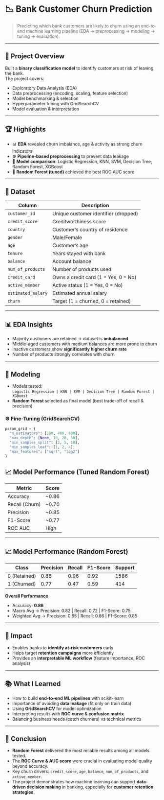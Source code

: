 # 📉 Bank Customer Churn Prediction

> Predicting which bank customers are likely to churn using an end-to-end machine learning pipeline (EDA → preprocessing → modeling → tuning → evaluation).

---

## 🔎 Project Overview
Built a **binary classification model** to identify customers at risk of leaving the bank.  
The project covers:
- Exploratory Data Analysis (EDA)
- Data preprocessing (encoding, scaling, feature selection)
- Model benchmarking & selection
- Hyperparameter tuning with GridSearchCV
- Model evaluation & interpretation

---

## 🏆 Highlights
- 📊 **EDA** revealed churn imbalance, age & activity as strong churn indicators  
- ⚙️ **Pipeline-based preprocessing** to prevent data leakage  
- 🤖 **Model comparison**: Logistic Regression, KNN, SVM, Decision Tree, Random Forest, XGBoost  
- 🌟 **Random Forest (tuned)** achieved the best ROC AUC score  

---

## 🧾 Dataset
| Column            | Description                              |
|-------------------|------------------------------------------|
| `customer_id`     | Unique customer identifier (dropped)     |
| `credit_score`    | Creditworthiness score                   |
| `country`         | Customer’s country of residence          |
| `gender`          | Male/Female                              |
| `age`             | Customer’s age                           |
| `tenure`          | Years stayed with bank                   |
| `balance`         | Account balance                          |
| `num_of_products` | Number of products used                  |
| `credit_card`     | Owns a credit card (1 = Yes, 0 = No)     |
| `active_member`   | Active status (1 = Yes, 0 = No)          |
| `estimated_salary`| Estimated annual salary                  |
| `churn`           | Target (1 = churned, 0 = retained)       |

---

## 📊 EDA Insights
- Majority customers are retained → dataset is **imbalanced**  
- Middle-aged customers with medium balances are more prone to churn  
- Inactive customers show **significantly higher churn rate**  
- Number of products strongly correlates with churn  

---

## 🧠 Modeling
- Models tested:  
  `Logistic Regression | KNN | SVM | Decision Tree | Random Forest | XGBoost`  
- **Random Forest** selected as final model (best trade-off of recall & precision)  

### ⚙️ Fine-Tuning (GridSearchCV)
```python
param_grid = {
  "n_estimators": [200, 400, 800],
  "max_depth": [None, 10, 20, 30],
  "min_samples_split": [2, 5, 10],
  "min_samples_leaf": [1, 2, 4],
  "max_features": ["sqrt", "log2"]
}
```

## 📈 Model Performance (Tuned Random Forest)

| Metric           | Score  |
|------------------|--------|
| Accuracy         | ~0.86  |
| Recall (Churn)   | ~0.70  |
| Precision        | ~0.85  |
| F1-Score         | ~0.77  |
| ROC AUC          | High   |

---

## 📈 Model Performance (Random Forest)

| Class | Precision | Recall | F1-Score | Support |
|-------|-----------|--------|----------|---------|
| 0 (Retained) | 0.88 | 0.96 | 0.92 | 1586 |
| 1 (Churned)  | 0.77 | 0.47 | 0.59 | 414 |

**Overall Performance**
- Accuracy: **0.86**  
- Macro Avg → Precision: 0.82 | Recall: 0.72 | F1-Score: 0.75  
- Weighted Avg → Precision: 0.85 | Recall: 0.86 | F1-Score: 0.85  

---

## 🎯 Impact
- Enables banks to **identify at-risk customers** early  
- Helps target **retention campaigns** more efficiently  
- Provides an **interpretable ML workflow** (feature importance, ROC analysis)  

---

## 📚 What I Learned
- How to build **end-to-end ML pipelines** with scikit-learn  
- Importance of avoiding **data leakage** (fit only on train data)  
- Using **GridSearchCV** for model optimization  
- Interpreting results with **ROC curve & confusion matrix**  
- Balancing business needs (catch churners) vs technical metrics  

---

## 📌 Conclusion
- **Random Forest** delivered the most reliable results among all models tested.  
- The **ROC Curve & AUC score** were crucial in evaluating model quality beyond accuracy.  
- Key churn drivers: `credit_score`, `age`, `balance`, `num_of_products`, and `active_member`.  
- The project demonstrates how machine learning can support **data-driven decision making** in banking, especially for **customer retention strategies**.  

